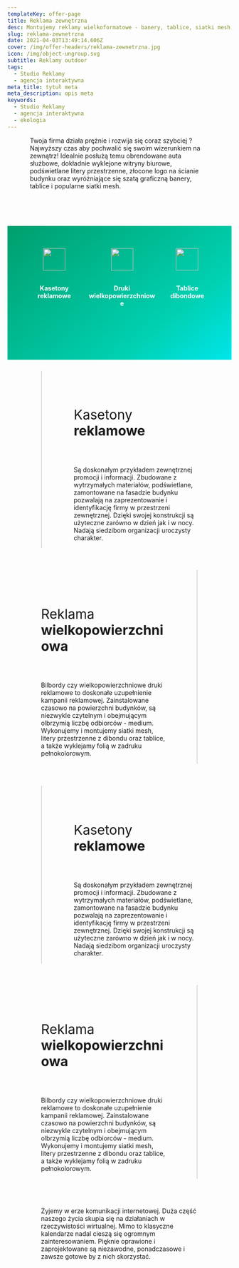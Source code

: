 ```yaml
---
templateKey: offer-page
title: Reklama zewnętrzna
desc: Montujemy reklamy wielkoformatowe - banery, tablice, siatki mesh
slug: reklama-zewnetrzna
date: 2021-04-03T13:49:14.606Z
cover: /img/offer-headers/reklama-zewnetrzna.jpg
icon: /img/object-ungroup.svg
subtitle: Reklamy outdoor
tags:
  - Studio Reklamy
  - agencja interaktywna
meta_title: tytuł meta
meta_description: opis meta
keywords:
  - Studio Reklamy
  - agencja interaktywna
  - ekologia
---
```

<div style="margin-left:10%;margin-right:10%">
<p>Twoja firma działa prężnie i rozwija się coraz szybciej ? Najwyższy czas aby pochwalić się swoim wizerunkiem na zewnątrz! Idealnie posłużą temu obrendowane auta służbowe, dokładnie wyklejone witryny biurowe, podświetlane litery przestrzenne, złocone logo na ścianie budynku oraz wyróżniające się szatą graficzną banery, tablice i popularne siatki mesh.</p>
<br>

</div>

<div style="margin-top:50px;min-height:200px;text-align:center;background-image: linear-gradient(141deg, rgb(0, 158, 108) 0%, rgb(0, 209, 178) 71%, rgb(0, 230, 235) 100%);padding:50px;color:white" class="columns">

<div class="column">
<img src="/img/offer-icons/kasetony-reklamowe.svg" width="50px" />
<br><br>
<p><b>Kasetony reklamowe</b></p>
</div>

<div class="column">
<img src="/img/offer-icons/druki-wielkopowierzchniowe.svg" width="50px" />
<br><br>
<p><b>Druki wielkopowierzchniowe</b></p>
</div>

<div class="column">
<img src="/img/offer-icons/tablice-dibondowe.svg" width="50px" />
<br><br>
<p><b>Tablice dibondowe</b></p>
</div>

</div>

<div class="columns" style="margin-left:10%;margin-right:10%;padding:5%">
<div class="column" style="padding:0px">
<img class="oimg" width="100%" src="https://artopen.pl/images/2020/04/08/kaseton-fryzjer.jpg" />
</div>
<div class="column" style="margin-top:50px;padding-left:50px">
<p style="font-size:30px">Kasetony<b> reklamowe</b></p>
<br>
<p>
Są doskonałym przykładem zewnętrznej promocji i informacji. Zbudowane z wytrzymałych materiałów, podświetlane, zamontowane na fasadzie budynku pozwalają na zaprezentowanie i identyfikację firmy w przestrzeni zewnętrznej. Dzięki swojej konstrukcji są użyteczne zarówno w dzień jak i w nocy. Nadają siedzibom organizacji uroczysty charakter.
</p>
</div>
</div>

<div class="columns" style="margin-left:10%;margin-right:10%;padding:5%">
<div class="column" style="margin-top:50px;padding-right:50px">
<p style="font-size:30px">Reklama <b>wielkopowierzchniowa</b></p>
<br>
<p>
Bilbordy czy wielkopowierzchniowe druki reklamowe to doskonałe uzupełnienie kampanii reklamowej. Zainstalowane czasowo na powierzchni budynków, są niezwykle czytelnym i obejmującym olbrzymią liczbę odbiorców - medium. Wykonujemy i montujemy siatki mesh, litery przestrzenne z dibondu oraz tablice, a także wyklejamy folią w zadruku pełnokolorowym.</p>
</div>
<div class="column" style="padding:0px">
<img class="oimg" width="100%" src="https://artopen.pl/images/2020/04/07/citylight_delaval.jpg" />
</div>
</div>

<div class="columns" style="margin-left:10%;margin-right:10%;padding:5%">
<div class="column" style="padding:0px">
<img class="oimg" width="100%" src="https://artopen.pl/images/2020/04/08/kaseton-fryzjer.jpg" />
</div>
<div class="column" style="margin-top:50px;padding-left:50px">
<p style="font-size:30px">Kasetony<b> reklamowe</b></p>
<br>
<p>
Są doskonałym przykładem zewnętrznej promocji i informacji. Zbudowane z wytrzymałych materiałów, podświetlane, zamontowane na fasadzie budynku pozwalają na zaprezentowanie i identyfikację firmy w przestrzeni zewnętrznej. Dzięki swojej konstrukcji są użyteczne zarówno w dzień jak i w nocy. Nadają siedzibom organizacji uroczysty charakter.
</p>
</div>
</div>

<div class="columns" style="margin-left:10%;margin-right:10%;padding:5%">
<div class="column" style="margin-top:50px;padding-right:50px">
<p style="font-size:30px">Reklama <b>wielkopowierzchniowa</b></p>
<br>
<p>
Bilbordy czy wielkopowierzchniowe druki reklamowe to doskonałe uzupełnienie kampanii reklamowej. Zainstalowane czasowo na powierzchni budynków, są niezwykle czytelnym i obejmującym olbrzymią liczbę odbiorców - medium. Wykonujemy i montujemy siatki mesh, litery przestrzenne z dibondu oraz tablice, a także wyklejamy folią w zadruku pełnokolorowym.</p>
</div>
<div class="column" style="padding:0px">
<img class="oimg" width="100%" src="https://artopen.pl/images/2020/04/07/citylight_delaval.jpg" />
</div>
</div>


<div class="columns" style="margin-left:10%;margin-right:10%;padding:5%">
<p>
Żyjemy w erze komunikacji internetowej. Duża część naszego życia skupia się na działaniach w rzeczywistości wirtualnej. Mimo to klasyczne kalendarze nadal cieszą się ogromnym zainteresowaniem. Pięknie oprawione i zaprojektowane są niezawodne, ponadczasowe i zawsze gotowe by z nich skorzystać.
</p>
</div>
